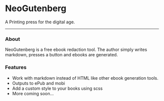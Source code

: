 # NeoGutenberg

A Printing press for the digital age.

------
### About

NeoGutenberg is a free ebook redaction tool. The author simply writes markdown, presses a button and ebooks are generated.

### Features

* Work with markdown instead of HTML like other ebook generation tools.
* Outputs to ePub and mobi
* Add a custom style to your books using scss
* More coming soon...

